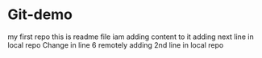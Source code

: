 # Git-demo
my first repo
this is readme file
iam adding content to it
adding next line in local repo
Change in line 6 remotely
adding 2nd line in local repo
